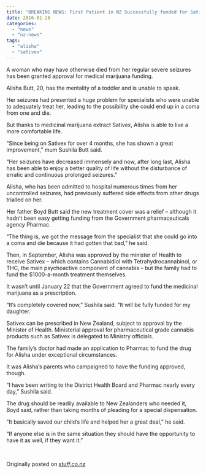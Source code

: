 ```yaml
---
title: "BREAKING NEWS: First Patient in NZ Successfully funded for Sativex by DHB"
date: 2016-01-28
categories: 
  - "news"
  - "nz-news"
tags: 
  - "alisha"
  - "sativex"
---
```


A woman who may have otherwise died from her regular severe seizures has been granted approval for medical marijuana funding.

Alisha Butt, 20, has the mentality of a toddler and is unable to speak.

Her seizures had presented a huge problem for specialists who were unable to adequately treat her, leading to the possibility she could end up in a coma from one and die.

But thanks to medicinal marijuana extract Sativex, Alisha is able to live a more comfortable life.

“Since being on Sativex for over 4 months, she has shown a great improvement,” mum Sushila Butt said.

“Her seizures have decreased immensely and now, after long last, Alisha has been able to enjoy a better quality of life without the disturbance of erratic and continuous prolonged seizures.”

Alisha, who has been admitted to hospital numerous times from her uncontrolled seizures, had previously suffered side effects from other drugs trialled on her.

Her father Boyd Butt said the new treatment cover was a relief – although it hadn’t been easy getting funding from the Government pharmaceuticals agency Pharmac.

“The thing is, we got the message from the specialist that she could go into a coma and die because it had gotten that bad,” he said.

Then, in September, Alisha was approved by the minister of Health to receive Sativex – which contains Cannabidiol with Tetrahydrocannabinol, or THC, the main psychoactive component of cannabis – but the family had to fund the $1000-a-month treatment themselves.

It wasn’t until January 22 that the Government agreed to fund the medicinal marijuana as a prescription.

“It’s completely covered now,” Sushila said. “It will be fully funded for my daughter.

Sativex can be prescribed in New Zealand, subject to approval by the Minister of Health. Ministerial approval for pharmaceutical grade cannabis products such as Sativex is delegated to Ministry officials.

The family’s doctor had made an application to Pharmac to fund the drug for Alisha under exceptional circumstances.

It was Alisha’s parents who campaigned to have the funding approved, though.

“I have been writing to the District Health Board and Pharmac nearly every day,” Sushila said.

The drug should be readily available to New Zealanders who needed it, Boyd said, rather than taking months of pleading for a special dispensation.

“It basically saved our child’s life and helped her a great deal,” he said.

“If anyone else is in the same situation they should have the opportunity to have it as well, if they want it.”

 

Originally posted on _[stuff.co.nz](http://www.stuff.co.nz/national/health/76355498/medical-marijuana-funding-approved-for-northland-woman)_
